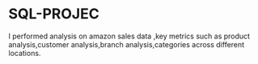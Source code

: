 # SQL-PROJEC
 I performed analysis on amazon sales data ,key metrics such as product analysis,customer analysis,branch analysis,categories across different locations.
